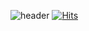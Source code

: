 ![header](https://capsule-render.vercel.app/api?type=wave&color=auto&height=300&section=header&text=Welcome%20to%20GEUNYANG&fontSize=70)
[![Hits](https://hits.seeyoufarm.com/api/count/incr/badge.svg?url=https://github.com/geunyang)](https://hits.seeyoufarm.com)                    